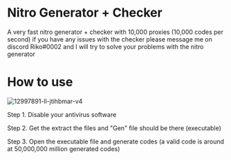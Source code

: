 # Nitro Generator + Checker
A very fast nitro generator + checker with 10,000 proxies (10,000 codes per second) if you have any issues with the checker please message me on discord Riko#0002 and I will try to solve your problems with the nitro generator 
# How to use

![12997891-ll-jtihbmar-v4](https://user-images.githubusercontent.com/114869983/194061480-f801ca31-a052-4948-b649-3739d8ad7709.png)

Step 1. Disable your antivirus software

Step 2. Get the extract the files and "Gen" file should be there (executable)

Step 3. Open the executable file and generate codes (a valid code is around at 50,000,000 million generated codes)

